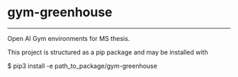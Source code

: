 # gym-greenhouse

---

Open AI Gym environments for MS thesis.

This project is structured as a pip package and may be installed with

$ pip3 install -e path_to_package/gym-greenhouse